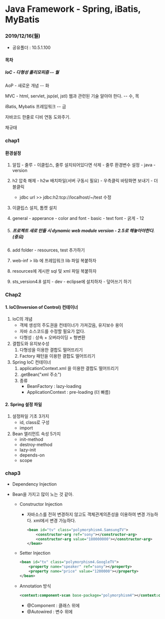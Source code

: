 # Java Framework - Spring, iBatis, MyBatis 

### 2019/12/16(월)

- 공유폴더 : 10.5.1.100

#### 목차

##### IoC - 다형성 폴리모피즘 -- 월

AoP - 새로운 개념 -- 화

MVC - html, servlet, jsp(el, jstl) 웹과 관련된 기술 알아야 한다.  -- 수, 목

iBatis, Mybatis 프레임워크 -- 금

자바코드 한줄로 디비 연동 도와주기.

채규태



### chap1

#### 환경설정

1. 알집 - 줄루 - 이클립스, 줄루 설치되어있다면 삭제 - 줄루 환경변수 설정 - java -version

2. h2 압축 해제 - h2w 배치파일(서버 구동시 필요) - 우측클릭 바탕화면 보내기 -  더블클릭

   - jdbc url >> jdbc:h2:tcp://localhost/~/test 수정

3. 이클립스 설치, 톰켓 설치

4. general - apperance - color and font - basic - text font - 굵게 - 12

5. ##### 프로젝트 새로 만들 시 dynamic web module version - 2.5로 해놓아야한다. (중요)

6. add folder - resources, test 추가하기

7. web-inf > lib 에 프레임워크 lib 파일 복붙하자

8. resources에 게시판 sql 및 xml 파일 복붙하자

9. sts_version4.8 설치 - dev - eclipse에 설치하자 - 덮어쓰기 하기



### Chap2

#### 1. IoC(Inversion of Control) 컨테이너

1. IoC의 개념
   - 객체 생성의 주도권을 컨테이너가 가져갔음, 유지보수 용이
   - 자바 소스코드를 수정할 필요가 없다.
   - 다형성 : 상속 + 오버라이딩 + 형변환
2. 결합도와 유지보수성
   1. 다형성을 이용한 결합도 떨어뜨리기
   2. Factory 패턴을 이용한 결합도 떨어뜨리기
3. Spring IoC 컨테이너
   1. applicationContext.xml 을 이용한 결합도 떨어뜨리기
   2. .getBean("xml 주소")
   3. 종류 
      - BeanFactory : lazy-loading
      - ApplicationContext : pre-loading (더 빠름)

#### 2. Spring 설정 파일

1. 설정파일 기초 3가지
   - id, class로 구성
   - import
2. Bean 엘리먼트 속성 5가지
   - init-method
   - destroy-method
   - lazy-init
   - depends-on
   - scope

### chap3

- Dependency Injection

- Bean을 가지고 많이 노는 것 같아.
  - Constructor Injection
    
    - 자바소스를 전혀 변경하지 않고도 객체관계의존성을 이용하여 변경 가능하다. xml에서 변경 가능하다.
    
      ```xml
      <bean id="tv" class="polymorphism4.SamsungTV">
          <constructor-arg ref="sony"></constructor-arg>
          <constructor-arg value="180000000"></constructor-arg>
      </bean>
      ```
    
  - Setter Injection
  
    ```xml
    <bean id="tv" class="polymorphism4.GoogleTV">
        <property name="speaker" ref="sony"></property>
        <property name="price" value="1200000"></property>
    </bean>
    ```
  
  - Annotation 방식
  
    ```xml
    <context:component-scan base-package="polymorphism4"></context:component-scan>
    ```
  
    - @Component : 클래스 위에
    - @Autowired : 변수 위에